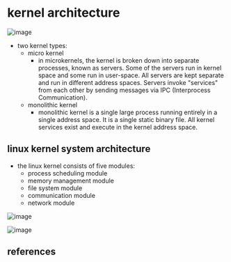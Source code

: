 # kernel architecture

![image](https://github.com/lolyu/aoi/assets/35479537/d45fc61e-306d-4565-8490-a4bbfc23bc90)

* two kernel types:
    * micro kernel
        * in microkernels, the kernel is broken down into separate processes, known as servers. Some of the servers run in kernel space and some run in user-space. All servers are kept separate and run in different address spaces. Servers invoke "services" from each other by sending messages via IPC (Interprocess Communication).
    * monolithic kernel
        * monolithic kernel is a single large process running entirely in a single address space. It is a single static binary file. All kernel services exist and execute in the kernel address space.


## linux kernel system architecture
* the linux kernel consists of five modules:
    * process scheduling module
    * memory management module
    * file system module
    * communication module
    * network module

![image](https://github.com/lolyu/aoi/assets/35479537/47db396f-2f5b-45c1-9378-c2db3b6c96df)

![image](https://github.com/lolyu/aoi/assets/35479537/07eaa3dd-1aa9-4209-8fe9-dd124780c8f8)


## references
